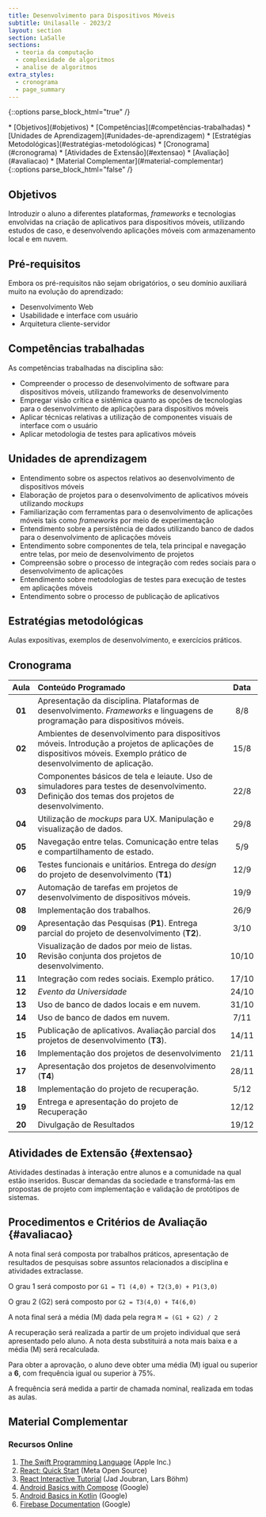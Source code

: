 ```yaml
---
title: Desenvolvimento para Dispositivos Móveis
subtitle: Unilasalle - 2023/2
layout: section
section: LaSalle
sections:
  - teoria da computação
  - complexidade de algoritmos
  - analise de algoritmos
extra_styles:
  - cronograma
  - page_summary
---
```

{::options parse_block_html="true" /}
<div id="page_summary">
* [Objetivos](#objetivos)
* [Competências](#competências-trabalhadas)
* [Unidades de Aprendizagem](#unidades-de-aprendizagem)
* [Estratégias Metodológicas](#estratégias-metodológicas)
* [Cronograma](#cronograma) 
* [Atividades de Extensão](#extensao)
* [Avaliação](#avaliacao)
* [Material Complementar](#material-complementar)
</div>
{::options parse_block_html="false" /}

## Objetivos

Introduzir o aluno a diferentes plataformas, _frameworks_ e tecnologias envolvidas na criação de aplicativos para dispositivos móveis, utilizando estudos de caso, e desenvolvendo aplicações móveis com armazenamento local e em nuvem.


## Pré-requisitos

Embora os pré-requisitos não sejam obrigatórios, o seu domínio auxiliará muito na evolução do aprendizado:

* Desenvolvimento Web
* Usabilidade e interface com usuário
* Arquitetura cliente-servidor


## Competências trabalhadas

As competências trabalhadas na disciplina são:

* Compreender o processo de desenvolvimento de software para dispositivos móveis, utilizando frameworks de desenvolvimento
* Empregar visão crítica e sistêmica quanto as opções de tecnologias para o desenvolvimento de aplicações para dispositivos móveis
* Aplicar técnicas relativas a utilização de componentes visuais de interface com o usuário
* Aplicar metodologia de testes para aplicativos móveis


## Unidades de aprendizagem

* Entendimento sobre os aspectos relativos ao desenvolvimento de dispositivos móveis
* Elaboração de projetos para o desenvolvimento de aplicativos móveis utilizando _mockups_
* Familiarização com ferramentas para o desenvolvimento de aplicações móveis tais como _frameworks_ por meio de experimentação
* Entendimento sobre a persistência de dados utilizando banco de dados para o desenvolvimento de aplicações móveis
* Entendimento sobre componentes de tela, tela principal e navegação entre telas, por meio de desenvolvimento de projetos
* Compreensão sobre o processo de integração com redes sociais para o desenvolvimento de aplicações
* Entendimento sobre metodologias de testes para execução de testes em aplicações móveis
* Entendimento sobre o processo de publicação de aplicativos


## Estratégias metodológicas

Aulas expositivas, exemplos de desenvolvimento, e exercícios práticos.

## Cronograma

| Aula | Conteúdo Programado | Data |
| :--: | :------------------ | :--: |
| **01** | Apresentação da disciplina. Plataformas de desenvolvimento. _Frameworks_ e linguagens de programação para dispositivos móveis. | 8/8 |
| **02** | Ambientes de desenvolvimento para dispositivos móveis. Introdução a projetos de aplicações de dispositivos móveis. Exemplo prático de desenvolvimento de aplicação. | 15/8 |
| **03** | Componentes básicos de tela e leiaute. Uso de simuladores para testes de desenvolvimento. Definição dos temas dos projetos de desenvolvimento. | 22/8 |
| **04** | Utilização de _mockups_ para UX. Manipulação e visualização de dados. | 29/8 |
| **05** | Navegação entre telas. Comunicação entre telas e compartilhamento de estado. | 5/9 |
| **06** | Testes funcionais e unitários. Entrega do _design_ do projeto de desenvolvimento (**T1**) | 12/9 |
| **07** | Automação de tarefas em projetos de desenvolvimento de dispositivos móveis. | 19/9 |
| **08** | Implementação dos trabalhos. | 26/9 |
| **09** | Apresentação das Pesquisas (**P1**). Entrega parcial do projeto de desenvolvimento (**T2**). | 3/10 |
| **10** | Visualização de dados por meio de listas. Revisão conjunta dos projetos de desenvolvimento. | 10/10 |
| **11** | Integração com redes sociais. Exemplo prático. | 17/10 |
| **12** |  _Evento da Universidade_ | 24/10 |
| **13** | Uso de banco de dados locais e em nuvem. | 31/10 |
| **14** | Uso de banco de dados em nuvem. | 7/11 |
| **15** | Publicação de aplicativos. Avaliação parcial dos projetos de desenvolvimento (**T3**). | 14/11 |
| **16** | Implementação dos projetos de desenvolvimento | 21/11 |
| **17** | Apresentação dos projetos de desenvolvimento (**T4**) | 28/11 |
| **18** | Implementação do projeto de recuperação. | 5/12 |
| **19** | Entrega e apresentação do projeto de Recuperação | 12/12 |
| **20** | Divulgação de Resultados | 19/12 |


## Atividades de Extensão {#extensao}

Atividades destinadas à interação entre alunos e a comunidade na qual estão inseridos. Buscar demandas da sociedade e transformá-las em propostas de projeto com implementação e validação de protótipos de sistemas.


## Procedimentos e Critérios de Avaliação {#avaliacao}

A nota final será composta por trabalhos práticos, apresentação de resultados de pesquisas sobre assuntos relacionados a disciplina e atividades extraclasse.

O grau 1 será composto por `G1 = T1 (4,0) + T2(3,0) + P1(3,0)`

O grau 2 (G2) será composto por `G2 = T3(4,0) + T4(6,0)`

A nota final será a média (M) dada pela regra `M = (G1 + G2) / 2`

A recuperação será realizada a partir de um projeto individual que será apresentado pelo aluno. A nota desta substituirá a nota mais baixa e a média (M) será recalculada.

Para obter a aprovação, o aluno deve obter uma média (M) igual ou superior a **6**, com frequência igual ou superior à 75%.

A frequência será medida a partir de chamada nominal, realizada em todas as aulas.

## Material Complementar

### Recursos Online

1. [The Swift Programming Language](https://docs.swift.org/swift-book/documentation/the-swift-programming-language/) (Apple Inc.)
2. [React: Quick Start](https://react.dev/learn) (Meta Open Source)
3. [React Interactive Tutorial](https://react-tutorial.app/) (Jad Joubran, Lars Böhm)
4. [Android Basics with Compose](https://developer.android.com/courses/android-basics-compose/course) (Google)
5. [Android Basics in Kotlin](https://developer.android.com/courses/android-basics-kotlin/course) (Google)
6. [Firebase Documentation](https://firebase.google.com/docs/) (Google)
